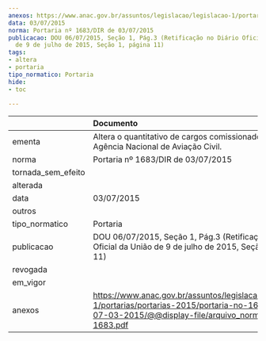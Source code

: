 ```yaml
---
anexos: https://www.anac.gov.br/assuntos/legislacao/legislacao-1/portarias/portarias-2015/portaria-no-1683-dir-de-07-03-2015/@@display-file/arquivo_norma/PA2015-1683.pdf
data: 03/07/2015
norma: Portaria nº 1683/DIR de 03/07/2015
publicacao: DOU 06/07/2015, Seção 1, Pág.3 (Retificação no Diário Oficial da União
  de 9 de julho de 2015, Seção 1, página 11)
tags:
- altera
- portaria
tipo_normatico: Portaria
hide: 
- toc 
 
---
```


|                    | Documento                                                                                                                                                         |
|:-------------------|:------------------------------------------------------------------------------------------------------------------------------------------------------------------|
| ementa             | Altera o quantitativo de cargos comissionados da Agência Nacional de Aviação Civil.                                                                               |
| norma              | Portaria nº 1683/DIR de 03/07/2015                                                                                                                                |
| tornada_sem_efeito |                                                                                                                                                                   |
| alterada           |                                                                                                                                                                   |
| data               | 03/07/2015                                                                                                                                                        |
| outros             |                                                                                                                                                                   |
| tipo_normatico     | Portaria                                                                                                                                                          |
| publicacao         | DOU 06/07/2015, Seção 1, Pág.3 (Retificação no Diário Oficial da União de 9 de julho de 2015, Seção 1, página 11)                                                 |
| revogada           |                                                                                                                                                                   |
| em_vigor           |                                                                                                                                                                   |
| anexos             | https://www.anac.gov.br/assuntos/legislacao/legislacao-1/portarias/portarias-2015/portaria-no-1683-dir-de-07-03-2015/@@display-file/arquivo_norma/PA2015-1683.pdf |